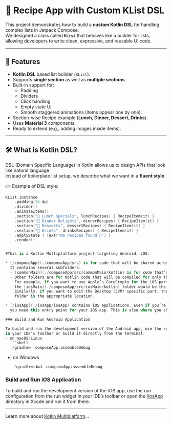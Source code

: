 # 🍴 Recipe App with Custom KList DSL

This project demonstrates how to build a **custom Kotlin DSL** for handling complex lists in Jetpack Compose.  
We designed a class called **`KList`** that behaves like a builder for lists, allowing developers to write clean, expressive, and reusable UI code.

---

## 🚀 Features
- **Kotlin DSL** based list builder (`KList`).
- Supports **single section** as well as **multiple sections**.
- Built-in support for:
  - Padding
  - Dividers
  - Click handling
  - Empty state UI
  - Smooth staggered animations (items appear one by one).
- Section-wise Recipe example (**Lunch, Dinner, Dessert, Drinks**).
- Uses **Material 3** components.
- Ready to extend (e.g., adding images inside items).

---

## 🛠️ What is Kotlin DSL?

DSL (Domain Specific Language) in Kotlin allows us to design APIs that look like natural language.  
Instead of boilerplate list setup, we describe what we want in a **fluent style**.

👉 Example of DSL style:

```kotlin
KList.instance
    .padding(16.dp)
    .divider()
    .animateItems()
    .section("🍱 Lunch Specials", lunchRecipes) { RecipeItem(it) }
    .section("🍲 Dinner Delights", dinnerRecipes) { RecipeItem(it) }
    .section("🍰 Desserts", dessertRecipes) { RecipeItem(it) }
    .section("🥤 Drinks", drinksRecipes) { RecipeItem(it) }
    .emptyState { Text("No recipes found 🍳") }
    .render()


#This is a Kotlin Multiplatform project targeting Android, iOS.

* [/composeApp](./composeApp/src) is for code that will be shared across your Compose Multiplatform applications.
  It contains several subfolders:
  - [commonMain](./composeApp/src/commonMain/kotlin) is for code that’s common for all targets.
  - Other folders are for Kotlin code that will be compiled for only the platform indicated in the folder name.
    For example, if you want to use Apple’s CoreCrypto for the iOS part of your Kotlin app,
    the [iosMain](./composeApp/src/iosMain/kotlin) folder would be the right place for such calls.
    Similarly, if you want to edit the Desktop (JVM) specific part, the [jvmMain](./composeApp/src/jvmMain/kotlin)
    folder is the appropriate location.

* [/iosApp](./iosApp/iosApp) contains iOS applications. Even if you’re sharing your UI with Compose Multiplatform,
  you need this entry point for your iOS app. This is also where you should add SwiftUI code for your project.

### Build and Run Android Application

To build and run the development version of the Android app, use the run configuration from the run widget
in your IDE’s toolbar or build it directly from the terminal:
- on macOS/Linux
  ```shell
  ./gradlew :composeApp:assembleDebug
  ```
- on Windows
  ```shell
  .\gradlew.bat :composeApp:assembleDebug
  ```

### Build and Run iOS Application

To build and run the development version of the iOS app, use the run configuration from the run widget
in your IDE’s toolbar or open the [/iosApp](./iosApp) directory in Xcode and run it from there.

---

Learn more about [Kotlin Multiplatform](https://www.jetbrains.com/help/kotlin-multiplatform-dev/get-started.html)…